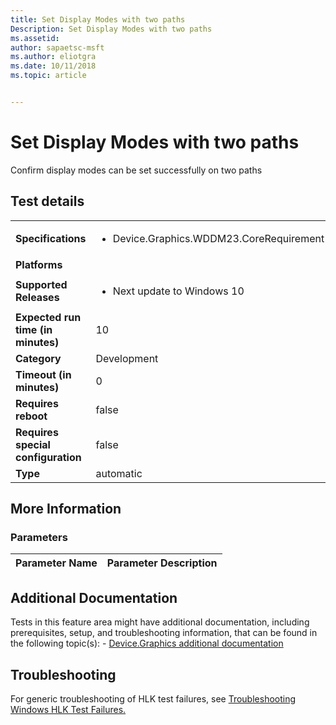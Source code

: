 ```yaml
---
title: Set Display Modes with two paths
Description: Set Display Modes with two paths
ms.assetid: 
author: sapaetsc-msft
ms.author: eliotgra
ms.date: 10/11/2018
ms.topic: article


---
```


# Set Display Modes with two paths

Confirm display modes can be set successfully on two paths

## Test details
|||
|---|---|
| **Specifications**  | <ul><li>Device.Graphics.WDDM23.CoreRequirement</li></ul> |  
| **Platforms**   | <ul></ul> |
| **Supported Releases** | <ul><li>Next update to Windows 10</li></ul> |
|**Expected run time (in minutes)**| 10 |
|**Category**| Development |
|**Timeout (in minutes)**| 0 |
|**Requires reboot**| false |
|**Requires special configuration**| false |
|**Type**| automatic |

## More Information
### Parameters
| Parameter Name | Parameter Description |
| --- | --- |


## Additional Documentation
Tests in this feature area might have additional documentation, including prerequisites, setup, and troubleshooting information, that can be found in the following topic(s): - [Device.Graphics additional documentation](device-graphics-additional-documentation.md)



## Troubleshooting
For generic troubleshooting of HLK test failures, see [Troubleshooting Windows HLK Test Failures.](..\user\troubleshooting-windows-hlk-test-failures.md)